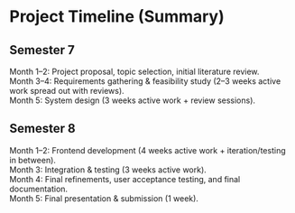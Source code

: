 # Project Timeline (Summary)

## Semester 7
Month 1–2: Project proposal, topic selection, initial literature review.  
Month 3–4: Requirements gathering & feasibility study (2–3 weeks active work spread out with reviews).  
Month 5: System design (3 weeks active work + review sessions).  

## Semester 8
Month 1–2: Frontend development (4 weeks active work + iteration/testing in between).  
Month 3: Integration & testing (3 weeks active work).  
Month 4: Final refinements, user acceptance testing, and final documentation.  
Month 5: Final presentation & submission (1 week).  



